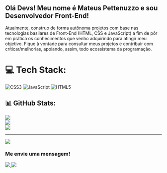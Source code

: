 ## Olá Devs! Meu nome é Mateus Pettenuzzo e sou Desenvolvedor Front-End!
Atualmente, construo de forma autônoma projetos com base nas tecnologias basilares de Front-End (HTML, CSS e JavaScript) a fim de pôr em prática os conhecimentos que venho adquirindo para atingir meu objetivo. Fique à vontade para consultar meus projetos e contribuir com críticar/melhorias, apoiando, assim, todo ecossistema da programação. 
<br>


# 💻 Tech Stack:
![CSS3](https://img.shields.io/badge/css3-%231572B6.svg?style=for-the-badge&logo=css3&logoColor=white) ![JavaScript](https://img.shields.io/badge/javascript-%23323330.svg?style=for-the-badge&logo=javascript&logoColor=%23F7DF1E) ![HTML5](https://img.shields.io/badge/html5-%23E34F26.svg?style=for-the-badge&logo=html5&logoColor=white)

## 📊 GitHub Stats:
![](https://github-readme-stats.vercel.app/api?username=mpnmateus&theme=dark&hide_border=false&include_all_commits=false&count_private=false)<br/>
![](https://github-readme-streak-stats.herokuapp.com/?user=mpnmateus&theme=dark&hide_border=false)<br/>
![](https://github-readme-stats.vercel.app/api/top-langs/?username=mpnmateus&theme=dark&hide_border=false&include_all_commits=false&count_private=false&layout=compact)

---
[![](https://visitcount.itsvg.in/api?id=mpnmateus&icon=0&color=0)](https://visitcount.itsvg.in)

<!-- Proudly created with GPRM ( https://gprm.itsvg.in ) -->
### Me envie uma mensagem!
<div>
  
  <a href = "mailto:mpnmateus@gmail.com"><img src="https://img.shields.io/badge/-Gmail-%23333?style=for-the-badge&logo=gmail&logoColor=white" target="_blank">
      <a href="https://www.linkedin.com/in/mateuspettenuzzo/" target="_blank"><img src="https://img.shields.io/badge/-LinkedIn-%230077B5?style=for-the-badge&logo=linkedin&logoColor=white" target="_blank"></a> 
</div>

